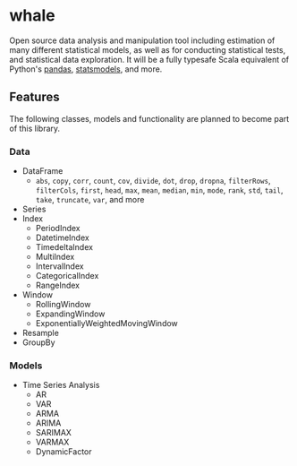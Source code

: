 # whale

Open source data analysis and manipulation tool including estimation of many different statistical models, as well as for conducting statistical tests, and statistical data exploration. It will be a fully typesafe Scala equivalent of Python's [pandas](https://pandas.pydata.org), [statsmodels](https://www.statsmodels.org/stable/index.html), and more. 

## Features
The following classes, models and functionality are planned to become part of this library. 

### Data
  * DataFrame
    * `abs`, `copy`, `corr`, `count`, `cov`, `divide`, `dot`, `drop`, `dropna`, `filterRows`, `filterCols`, `first`, `head`, `max`, `mean`, `median`, `min`, `mode`, `rank`, `std`, `tail`, `take`, `truncate`, `var`, and more
  * Series
  * Index
    * PeriodIndex
    * DatetimeIndex
    * TimedeltaIndex
    * MultiIndex
    * IntervalIndex
    * CategoricalIndex
    * RangeIndex
  * Window 
    * RollingWindow
    * ExpandingWindow
    * ExponentiallyWeightedMovingWindow
  * Resample
  * GroupBy
 
### Models
  * Time Series Analysis
    * AR
    * VAR
    * ARMA
    * ARIMA
    * SARIMAX
    * VARMAX
    * DynamicFactor
